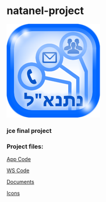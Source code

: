 natanel-project
===============
<img src="https://github.com/sergey-korchagin/natanel-project/blob/master/icon's/app_icon01.png">

<h3>jce final project</h3>

<h3>Project files:</h3>
<a href="https://github.com/sergey-korchagin/natanel-project/tree/master/App%20Code/Natanel">App Code</a>
<p>
<a href="https://github.com/sergey-korchagin/natanel-project/tree/master/WS%20Code/WcfService">WS Code</a>
<p>
<a href="https://github.com/sergey-korchagin/natanel-project/tree/master/Doc%20Files">Documents</a>
<p>
<a href="https://github.com/sergey-korchagin/natanel-project/tree/master/icon's">Icons</a>

